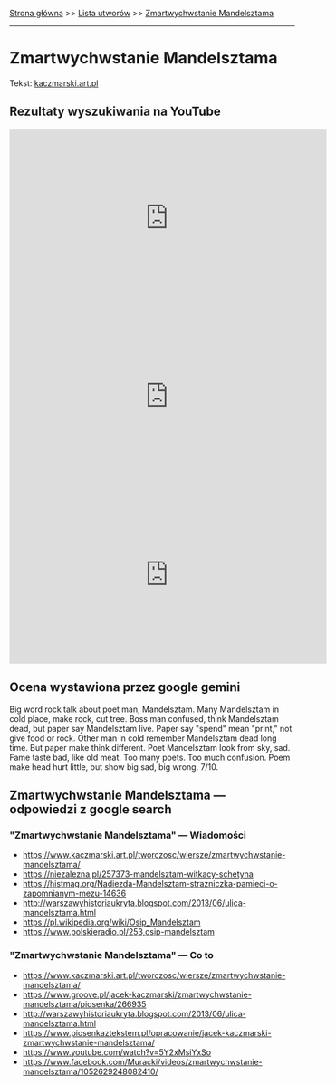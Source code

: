[Strona główna](../index.md) >> [Lista utworów](../list.md) >> [Zmartwychwstanie Mandelsztama](689.md)

---

# Zmartwychwstanie Mandelsztama

Tekst: [kaczmarski.art.pl](https://www.kaczmarski.art.pl/tworczosc/wiersze/zmartwychwstanie-mandelsztama/)

## Rezultaty wyszukiwania na YouTube

<iframe width="560" height="315" src="https://www.youtube.com/embed/_bWlvW4gSNk?si=IdontcarewhotheIRSsendsImnotpayingtaxes" title="YouTube video player" frameborder="0" allow="accelerometer; autoplay; clipboard-write; encrypted-media; gyroscope; picture-in-picture; web-share" referrerpolicy="strict-origin-when-cross-origin" allowfullscreen></iframe>

<iframe width="560" height="315" src="https://www.youtube.com/embed/S_qaFyYaXxE?si=IdontcarewhotheIRSsendsImnotpayingtaxes" title="YouTube video player" frameborder="0" allow="accelerometer; autoplay; clipboard-write; encrypted-media; gyroscope; picture-in-picture; web-share" referrerpolicy="strict-origin-when-cross-origin" allowfullscreen></iframe>

<iframe width="560" height="315" src="https://www.youtube.com/embed/i7yIpsDgZsg?si=IdontcarewhotheIRSsendsImnotpayingtaxes" title="YouTube video player" frameborder="0" allow="accelerometer; autoplay; clipboard-write; encrypted-media; gyroscope; picture-in-picture; web-share" referrerpolicy="strict-origin-when-cross-origin" allowfullscreen></iframe>

## Ocena wystawiona przez google gemini

Big word rock talk about poet man, Mandelsztam. Many Mandelsztam in cold place, make rock, cut tree. Boss man confused, think Mandelsztam dead, but paper say Mandelsztam live. Paper say "spend" mean "print," not give food or rock. Other man in cold remember Mandelsztam dead long time. But paper make think different. Poet Mandelsztam look from sky, sad. Fame taste bad, like old meat. Too many poets. Too much confusion. Poem make head hurt little, but show big sad, big wrong. 7/10.


## Zmartwychwstanie Mandelsztama — odpowiedzi z google search

### "Zmartwychwstanie Mandelsztama" — Wiadomości

- <https://www.kaczmarski.art.pl/tworczosc/wiersze/zmartwychwstanie-mandelsztama/>
- <https://niezalezna.pl/257373-mandelsztam-witkacy-schetyna>
- <https://histmag.org/Nadiezda-Mandelsztam-strazniczka-pamieci-o-zapomnianym-mezu-14636>
- <http://warszawyhistoriaukryta.blogspot.com/2013/06/ulica-mandelsztama.html>
- <https://pl.wikipedia.org/wiki/Osip_Mandelsztam>
- <https://www.polskieradio.pl/253,osip-mandelsztam>

### "Zmartwychwstanie Mandelsztama" — Co to

- <https://www.kaczmarski.art.pl/tworczosc/wiersze/zmartwychwstanie-mandelsztama/>
- <https://www.groove.pl/jacek-kaczmarski/zmartwychwstanie-mandelsztama/piosenka/266935>
- <http://warszawyhistoriaukryta.blogspot.com/2013/06/ulica-mandelsztama.html>
- <https://www.piosenkaztekstem.pl/opracowanie/jacek-kaczmarski-zmartwychwstanie-mandelsztama/>
- <https://www.youtube.com/watch?v=5Y2xMsiYxSo>
- <https://www.facebook.com/Muracki/videos/zmartwychwstanie-mandelsztama/1052629248082410/>

